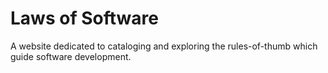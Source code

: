# Laws of Software

A website dedicated to cataloging and exploring the rules-of-thumb which guide software development.